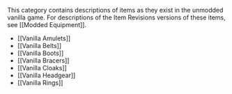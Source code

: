 
This category contains descriptions of items as they exist in the unmodded vanilla game. For descriptions of the Item Revisions versions of these items, see [[Modded Equipment]].

- [[Vanilla Amulets]]
- [[Vanilla Belts]]
- [[Vanilla Boots]]
- [[Vanilla Bracers]]
- [[Vanilla Cloaks]]
- [[Vanilla Headgear]]
- [[Vanilla Rings]]

